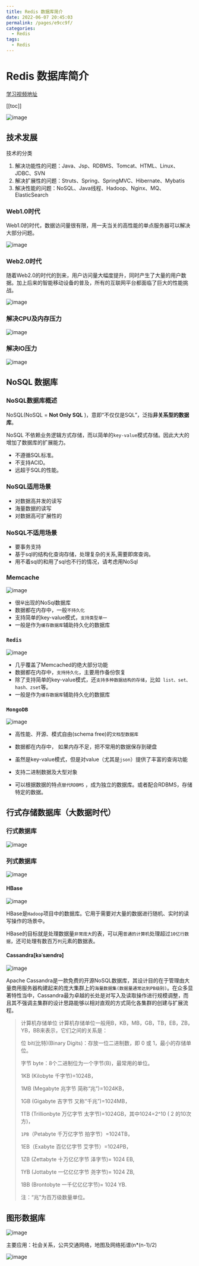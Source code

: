 ```yaml
---
title: Redis 数据库简介
date: 2022-06-07 20:45:03
permalink: /pages/e9cc9f/
categories:
  - Redis
tags:
  - Redis
---
```

# Redis 数据库简介

[学习视频地址](https://www.bilibili.com/video/BV1Rv41177Af?p=1)

[[toc]]

![image](https://fastly.jsdelivr.net/gh/xustudyxu/image-hosting@master/20220607/image.1t1oqnudzvog.jpg)

## 技术发展

技术的分类

1. 解决功能性的问题：Java、Jsp、RDBMS、Tomcat、HTML、Linux、JDBC、SVN
2. 解决扩展性的问题：Struts、Spring、SpringMVC、Hibernate、Mybatis
3. 解决性能的问题：NoSQL、Java线程、Hadoop、Nginx、MQ、ElasticSearch

### Web1.0时代

Web1.0的时代，数据访问量很有限，用一夫当关的高性能的单点服务器可以解决大部分问题。

![image](https://fastly.jsdelivr.net/gh/xustudyxu/image-hosting@master/20220607/image.6oud1zlmuxc0.jpg)

### Web2.0时代

随着Web2.0的时代的到来，用户访问量大幅度提升，同时产生了大量的用户数据。加上后来的智能移动设备的普及，所有的互联网平台都面临了巨大的性能挑战。

![image](https://fastly.jsdelivr.net/gh/xustudyxu/image-hosting@master/20220607/image.6z6y7rmb2700.jpg)

### 解决CPU及内存压力

![image](https://fastly.jsdelivr.net/gh/xustudyxu/image-hosting@master/20220607/image.68w0snj2wk00.jpg)

### 解决IO压力

![image](https://fastly.jsdelivr.net/gh/xustudyxu/image-hosting@master/20220607/image.16879uz0siqo.jpg)

## NoSQL 数据库

### NoSQL数据库概述

NoSQL(NoSQL = **Not Only SQL** )，意即“不仅仅是SQL”，泛指**非关系型的数据库**。 

NoSQL 不依赖业务逻辑方式存储，而以简单的`key-value`模式存储。因此大大的增加了数据库的扩展能力。

+ 不遵循SQL标准。
+ 不支持ACID。
+ 远超于SQL的性能。

### **NoSQL适用场景**

+ 对数据高并发的读写
+ 海量数据的读写
+ 对数据高可扩展性的

### **NoSQL**不适用场景

+ 要事务支持
+ 基于sql的结构化查询存储，处理复杂的关系,需要即席查询。
+ 用不着sql的和用了sql也不行的情况，请考虑用NoSql

### **Memcache**

![image](https://fastly.jsdelivr.net/gh/xustudyxu/image-hosting@master/20220607/image.182ny65xnqdc.jpg)

+ 很`早`出现的NoSql数据库
+ 数据都在内存中，一般`不持久化`
+ 支持简单的key-value模式，`支持类型单一`
+ 一般是作为`缓存数据库`辅助持久化的数据库

### `Redis`

![image](https://fastly.jsdelivr.net/gh/xustudyxu/image-hosting@master/20220607/image.4ac55hg7d1k0.jpg)

+ 几乎覆盖了Memcached的绝大部分功能
+ 数据都在内存中，`支持持久化`，主要用作备份恢复
+ 除了支持简单的key-value模式，还`支持多种数据结构的存储`，比如` list、set、hash、zset`等。
+ 一般是作为`缓存数据库`辅助持久化的数据库

### `MongoDB`

![image](https://fastly.jsdelivr.net/gh/xustudyxu/image-hosting@master/20220607/image.2tdz837532w0.jpg)

+ 高性能、开源、模式自由(schema  free)的`文档型数据库`

+ 数据都在内存中， 如果内存不足，把不常用的数据保存到硬盘
+ 虽然是key-value模式，但是对value（尤其是`json`）提供了丰富的查询功能
+ 支持二进制数据及大型对象
+ 可以根据数据的特点`替代RDBMS` ，成为独立的数据库。或者配合RDBMS，存储特定的数据。

## 行式存储数据库（大数据时代）

### 行式数据库

![image](https://fastly.jsdelivr.net/gh/xustudyxu/image-hosting@master/20220607/image.6twpui5bneo0.jpg)

### **列式数据库**

![image](https://fastly.jsdelivr.net/gh/xustudyxu/image-hosting@master/20220607/image.5ufmal4bk20.jpg)

#### **HBase**

![image](https://fastly.jsdelivr.net/gh/xustudyxu/image-hosting@master/20220607/image.69a056iwlf40.jpg)

HBase是`Hadoop`项目中的数据库。它用于需要对大量的数据进行随机、实时的读写操作的场景中。

HBase的目标就是处理数据量`非常庞大`的表，可以用`普通的计算机`处理超过`10亿行数据`，还可处理有数百万`列`元素的数据表。

####  **Cassandra[kəˈsændrə]**

![image](https://fastly.jsdelivr.net/gh/xustudyxu/image-hosting@master/20220607/image.4ua54uzp09s0.jpg)

Apache Cassandra是一款免费的开源NoSQL数据库，其设计目的在于管理由大量商用服务器构建起来的庞大集群上的`海量数据集(数据量通常达到PB级别)`。在众多显著特性当中，Cassandra最为卓越的长处是对写入及读取操作进行规模调整，而且其不强调主集群的设计思路能够以相对直观的方式简化各集群的创建与扩展流程。

> 计算机存储单位 计算机存储单位一般用B，KB，MB，GB，TB，EB，ZB，YB，BB来表示，它们之间的关系是：
>
> 位 bit(比特)(Binary Digits)：存放一位二进制数，即 0 或 1，最小的存储单位。
>
> 字节 byte：8个二进制位为一个字节(B)，最常用的单位。
>
> 1KB (Kilobyte 千字节)=1024B，
>
> 1MB (Megabyte 兆字节 简称“兆”)=1024KB，
>
> 1GB (Gigabyte 吉字节 又称“千兆”)=1024MB，
>
> 1TB (Trillionbyte 万亿字节 太字节)=1024GB，其中1024=2^10 ( 2 的10次方)，
>
> `1PB`（Petabyte 千万亿字节 拍字节）=1024TB，
>
> 1EB（Exabyte 百亿亿字节 艾字节）=1024PB，
>
> 1ZB (Zettabyte 十万亿亿字节 泽字节)= 1024 EB,
>
> 1YB (Jottabyte 一亿亿亿字节 尧字节)= 1024 ZB,
>
> 1BB (Brontobyte 一千亿亿亿字节)= 1024 YB.
>
> 注：“兆”为百万级数量单位。

## 图形数据库

![image](https://fastly.jsdelivr.net/gh/xustudyxu/image-hosting@master/20220607/image.5i6pukp7ya00.jpg)

主要应用：社会关系，公共交通网络，地图及网络拓谱(n*(n-1)/2)

![image](https://fastly.jsdelivr.net/gh/xustudyxu/image-hosting@master/20220607/image.29xsu06f6hgk.jpg)

